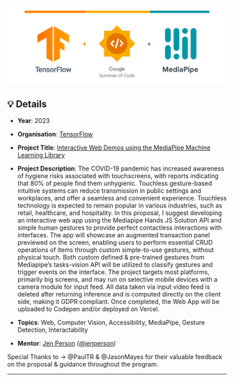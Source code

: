 <p align="center">
  <img src="assets/Header.png">
</p>

## 💡 Details

* **Year**: 2023

* **Organisation**: [TensorFlow](https://www.tensorflow.org)

* **Project Title**: [Interactive Web Demos using the MediaPipe Machine Learning Library](https://summerofcode.withgoogle.com/programs/2023/projects/pd9KgnNP)

* **Project Description**: The COVID-19 pandemic has increased awareness of hygiene risks associated with touchscreens, with reports indicating that 80% of people find them unhygienic. Touchless gesture-based intuitive systems can reduce transmission in public settings and workplaces, and offer a seamless and convenient experience. Touchless technology is expected to remain popular in various industries, such as retail, healthcare, and hospitality. In this proposal, I suggest developing an interactive web app using the Mediapipe Hands JS Solution API and simple human gestures to provide perfect contactless interactions with interfaces. The app will showcase an augmented transaction panel previewed on the screen, enabling users to perform essential CRUD operations of items through custom simple-to-use gestures, without physical touch. Both custom defined & pre-trained gestures from Mediapipe’s tasks-vision API will be utilized to classify gestures and trigger events on the interface. The project targets most platforms, primarily big screens, and may run on selective mobile devices with a camera module for input feed. All data taken via input video feed is deleted after returning inference and is computed directly on the client side, making it GDPR compliant. Once completed, the Web App will be uploaded to Codepen and/or deployed on Vercel.

* **Topics**: Web, Computer Vision, Accessibility, MediaPipe, Gesture Detection, Interactability

* **Mentor**: [Jen Person](https://www.linkedin.com/in/jennifer-person) ([@jenperson](https://github.com/jenperson))


Special Thanks to → @PaulTR & @JasonMayes for their valuable feedback on the proposal & guidance throughout the program.

---